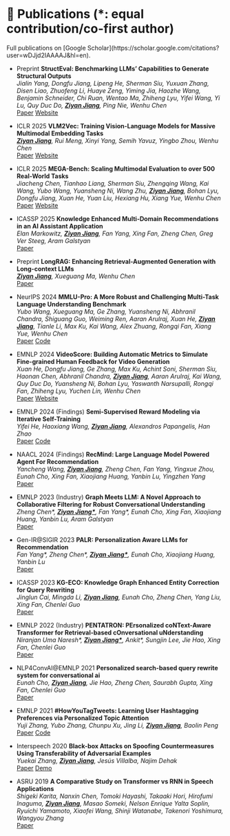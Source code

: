 <h1 id="publications">📝 Publications (*: equal contribution/co-first author)</h1>
Full publications on [Google Scholar](https://scholar.google.com/citations?user=wDJjd2IAAAAJ&hl=en).


- <span class='paper-badge'>Preprint</span> **StructEval: Benchmarking LLMs’ Capabilities to Generate Structural Outputs**<br>
_Jialin Yang, Dongfu Jiang, Lipeng He, Sherman Siu, Yuxuan Zhang, Disen Liao, Zhuofeng Li, Huaye Zeng, Yiming Jia, Haozhe Wang, Benjamin Schneider, Chi Ruan, Wentao Ma, Zhiheng Lyu, Yifei Wang, Yi Lu, Quy Duc Do, <u><b>Ziyan Jiang</b></u>, Ping Nie, Wenhu Chen_<br>
<span class='paper-asset'><a href="https://arxiv.org/abs/2505.20139">Paper</a></span> <span class='paper-asset'><a href="https://tiger-ai-lab.github.io/StructEval/">Website</a></span>


- <span class='paper-badge'>ICLR 2025</span> **VLM2Vec: Training Vision-Language Models for Massive Multimodal Embedding Tasks**<br>
_<u><b>Ziyan Jiang</b></u>, Rui Meng, Xinyi Yang, Semih Yavuz, Yingbo Zhou, Wenhu Chen_<br>
<span class='paper-asset'><a href="https://arxiv.org/abs/2410.05160">Paper</a></span> <span class='paper-asset'><a href="https://tiger-ai-lab.github.io/VLM2Vec/">Website</a></span>


- <span class='paper-badge'>ICLR 2025</span> **MEGA-Bench: Scaling Multimodal Evaluation to over 500 Real-World Tasks**<br>
_Jiacheng Chen, Tianhao Liang, Sherman Siu, Zhengqing Wang, Kai Wang, Yubo Wang, Yuansheng Ni, Wang Zhu, <u><b>Ziyan Jiang</b></u>, Bohan Lyu, Dongfu Jiang, Xuan He, Yuan Liu, Hexiang Hu, Xiang Yue, Wenhu Chen_<br>
<span class='paper-asset'><a href="https://arxiv.org/abs/2410.10563">Paper</a></span> <span class='paper-asset'><a href="https://tiger-ai-lab.github.io/MEGA-Bench/">Website</a></span>


- <span class='paper-badge'>ICASSP 2025</span> **Knowledge Enhanced Multi-Domain Recommendations in an AI Assistant Application**<br>
_Elan Markowitz, <u><b>Ziyan Jiang</b></u>, Fan Yang, Xing Fan, Zheng Chen, Greg Ver Steeg, Aram Galstyan_<br>
<span class='paper-asset'><a href="https://arxiv.org/abs/2306.06302">Paper</a></span>


- <span class='paper-badge'>Preprint</span> **LongRAG: Enhancing Retrieval-Augmented Generation with Long-context LLMs**<br>
_<u><b>Ziyan Jiang</b></u>, Xueguang Ma, Wenhu Chen_<br>
<span class='paper-asset'><a href="https://arxiv.org/abs/2406.15319">Paper</a></span>


- <span class='paper-badge'>NeurIPS 2024</span> **MMLU-Pro: A More Robust and Challenging Multi-Task Language Understanding Benchmark**<br>
_Yubo Wang, Xueguang Ma, Ge Zhang, Yuansheng Ni, Abhranil Chandra, Shiguang Guo, Weiming Ren, Aaran Arulraj, Xuan He, <u><b>Ziyan Jiang</b></u>, Tianle Li, Max Ku, Kai Wang, Alex Zhuang, Rongqi Fan, Xiang Yue, Wenhu Chen_<br>
<span class='paper-asset'><a href="https://arxiv.org/pdf/2406.01574">Paper</a></span> <span class='paper-asset'><a href="https://github.com/TIGER-AI-Lab/MMLU-Pro">Code</a></span>


- <span class='paper-badge'>EMNLP 2024</span> **VideoScore: Building Automatic Metrics to Simulate Fine-grained Human Feedback for Video Generation**<br>
_Xuan He, Dongfu Jiang, Ge Zhang, Max Ku, Achint Soni, Sherman Siu, Haonan Chen, Abhranil Chandra, <u><b>Ziyan Jiang</b></u>, Aaran Arulraj, Kai Wang, Quy Duc Do, Yuansheng Ni, Bohan Lyu, Yaswanth Narsupalli, Rongqi Fan, Zhiheng Lyu, Yuchen Lin, Wenhu Chen_<br>
<span class='paper-asset'><a href="https://arxiv.org/abs/2406.15252">Paper</a></span> <span class='paper-asset'><a href="https://tiger-ai-lab.github.io/VideoScore/">Website</a></span>


- <span class='paper-badge'>EMNLP 2024 (Findings)</span> **Semi-Supervised Reward Modeling via Iterative Self-Training**<br>
_Yifei He, Haoxiang Wang, <u><b>Ziyan Jiang</b></u>, Alexandros Papangelis, Han Zhao_<br>
<span class='paper-asset'><a href="https://arxiv.org/abs/2409.06903">Paper</a></span> <span class='paper-asset'><a href="https://github.com/RLHFlow/RLHF-Reward-Modeling/tree/main/pair-pm/SSRM">Code</a></span>


- <span class='paper-badge'>NAACL 2024 (Findings)</span> **RecMind: Large Language Model Powered Agent For Recommendation**<br>
_Yancheng Wang, <u><b>Ziyan Jiang</b></u>, Zheng Chen, Fan Yang, Yingxue Zhou, Eunah Cho, Xing Fan, Xiaojiang Huang, Yanbin Lu, Yingzhen Yang_<br>
<span class='paper-asset'><a href="https://arxiv.org/abs/2308.14296">Paper</a></span>


- <span class='paper-badge'>EMNLP 2023 (Industry)</span> **Graph Meets LLM: A Novel Approach to Collaborative Filtering for Robust Conversational Understanding**<br>
_Zheng Chen\*, <u><b>Ziyan Jiang*</b></u>, Fan Yang\*, Eunah Cho, Xing Fan, Xiaojiang Huang, Yanbin Lu, Aram Galstyan_<br>
<span class='paper-asset'><a href="https://aclanthology.org/2023.emnlp-industry.75/">Paper</a></span>


- <span class='paper-badge'>Gen-IR@SIGIR 2023</span> **PALR: Personalization Aware LLMs for Recommendation**<br>
_Fan Yang\*, Zheng Chen\*, <u><b>Ziyan Jiang*</b></u>, Eunah Cho, Xiaojiang Huang, Yanbin Lu_<br>
<span class='paper-asset'><a href="https://arxiv.org/abs/2305.07622">Paper</a></span>


- <span class='paper-badge'>ICASSP 2023</span> **KG-ECO: Knowledge Graph Enhanced Entity Correction for Query Rewriting**<br>
_Jinglun Cai, Mingda Li, <u><b>Ziyan Jiang</b></u>, Eunah Cho, Zheng Chen, Yang Liu, Xing Fan, Chenlei Guo_<br>
<span class='paper-asset'><a href="https://arxiv.org/abs/2302.10454">Paper</a></span>


- <span class='paper-badge'>EMNLP 2022 (Industry)</span> **PENTATRON: PErsonalized coNText-Aware Transformer for Retrieval-based cOnversational uNderstanding**<br>
_Niranjan Uma Naresh\*, <u><b>Ziyan Jiang*</b></u>, Ankit\*, Sungjin Lee, Jie Hao, Xing Fan, Chenlei Guo_<br>
<span class='paper-asset'><a href="https://arxiv.org/abs/2210.12308">Paper</a></span>


- <span class='paper-badge'>NLP4ConvAI@EMNLP 2021</span> **Personalized search-based query rewrite system for conversational ai**<br>
_Eunah Cho, <u><b>Ziyan Jiang</b></u>, Jie Hao, Zheng Chen, Saurabh Gupta, Xing Fan, Chenlei Guo_<br>
<span class='paper-asset'><a href="https://aclanthology.org/2021.nlp4convai-1.17/">Paper</a></span>


- <span class='paper-badge'>EMNLP 2021</span> **#HowYouTagTweets: Learning User Hashtagging Preferences via Personalized Topic Attention**<br>
_Yuji Zhang, Yubo Zhang, Chunpu Xu, Jing Li, <u><b>Ziyan Jiang</b></u>, Baolin Peng_<br>
<span class='paper-asset'><a href="https://aclanthology.org/2021.emnlp-main.616/">Paper</a></span> <span class='paper-asset'><a href="https://github.com/polyusmart/Personalized-Hashtag-Preferences">Code</a></span>


- <span class='paper-badge'>Interspeech 2020</span> **Black-box Attacks on Spoofing Countermeasures Using Transferability of Adversarial Examples**<br>
_Yuekai Zhang, <u><b>Ziyan Jiang</b></u>, Jesús Villalba, Najim Dehak_<br>
<span class='paper-asset'><a href="https://www.isca-archive.org/interspeech_2020/zhang20ha_interspeech.pdf">Paper</a></span> <span class='paper-asset'><a href="https://xmhzz2018.github.io/adv-transfer-demo/">Demo</a></span>


- <span class='paper-badge'>ASRU 2019</span> **A Comparative Study on Transformer vs RNN in Speech Applications**<br>
_Shigeki Karita, Nanxin Chen, Tomoki Hayashi, Takaaki Hori, Hirofumi Inaguma, <u><b>Ziyan Jiang</b></u>, Masao Someki, Nelson Enrique Yalta Soplin, Ryuichi Yamamoto, Xiaofei Wang, Shinji Watanabe, Takenori Yoshimura, Wangyou Zhang_<br>
<span class='paper-asset'><a href="https://arxiv.org/abs/1909.06317">Paper</a></span>



